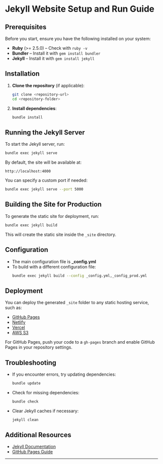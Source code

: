 # Jekyll Website Setup and Run Guide

## Prerequisites

Before you start, ensure you have the following installed on your system:

- **Ruby** (>= 2.5.0) – Check with `ruby -v`
- **Bundler** – Install it with `gem install bundler`
- **Jekyll** – Install it with `gem install jekyll`

## Installation

1. **Clone the repository** (if applicable):
   ```sh
   git clone <repository-url>
   cd <repository-folder>
   ```

2. **Install dependencies**:
   ```sh
   bundle install
   ```

## Running the Jekyll Server

To start the Jekyll server, run:

```sh
bundle exec jekyll serve
```

By default, the site will be available at:

```
http://localhost:4000
```

You can specify a custom port if needed:

```sh
bundle exec jekyll serve --port 5000
```

## Building the Site for Production

To generate the static site for deployment, run:

```sh
bundle exec jekyll build
```

This will create the static site inside the `_site` directory.

## Configuration

- The main configuration file is **_config.yml**
- To build with a different configuration file:
  ```sh
  bundle exec jekyll build --config _config.yml,_config_prod.yml
  ```

## Deployment

You can deploy the generated `_site` folder to any static hosting service, such as:

- [GitHub Pages](https://docs.github.com/en/pages/getting-started-with-github-pages)
- [Netlify](https://www.netlify.com/)
- [Vercel](https://vercel.com/)
- [AWS S3](https://aws.amazon.com/s3/)

For GitHub Pages, push your code to a `gh-pages` branch and enable GitHub Pages in your repository settings.

## Troubleshooting

- If you encounter errors, try updating dependencies:
  ```sh
  bundle update
  ```
- Check for missing dependencies:
  ```sh
  bundle check
  ```
- Clear Jekyll caches if necessary:
  ```sh
  jekyll clean
  ```

## Additional Resources

- [Jekyll Documentation](https://jekyllrb.com/docs/)
- [GitHub Pages Guide](https://docs.github.com/en/pages/getting-started-with-github-pages)

---


